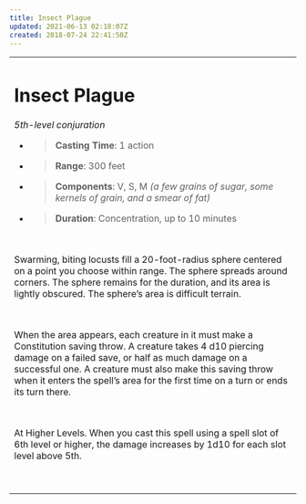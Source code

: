 ```yaml
---
title: Insect Plague
updated: 2021-06-13 02:18:07Z
created: 2018-07-24 22:41:50Z
---
```


<table><tbody><tr class="odd"><td><h1 id="insect-plague"><strong>Insect Plague</strong></h1><p><em>5th-level conjuration</em></p><ul><li><blockquote><p><strong>Casting Time</strong>: 1 action</p></blockquote></li><li><blockquote><p><strong>Range</strong>: 300 feet</p></blockquote></li><li><blockquote><p><strong>Components</strong>: V, S, M <em>(a few grains of sugar, some kernels of grain, and a smear of fat)</em></p></blockquote></li><li><blockquote><p><strong>Duration</strong>: Concentration, up to 10 minutes</p></blockquote></li></ul><p> </p><p>Swarming, biting locusts fill a 20-foot-radius sphere centered on a point you choose within range. The sphere spreads around corners. The sphere remains for the duration, and its area is lightly obscured. The sphere’s area is difficult terrain.</p><p> </p><p>When the area appears, each creature in it must make a Constitution saving throw. A creature takes 4 d10 piercing damage on a failed save, or half as much damage on a successful one. A creature must also make this saving throw when it enters the spell’s area for the first time on a turn or ends its turn there.</p><p> </p><p>At Higher Levels. When you cast this spell using a spell slot of 6th level or higher, the damage increases by 1d10 for each slot level above 5th.</p><p> </p></td></tr></tbody></table>
